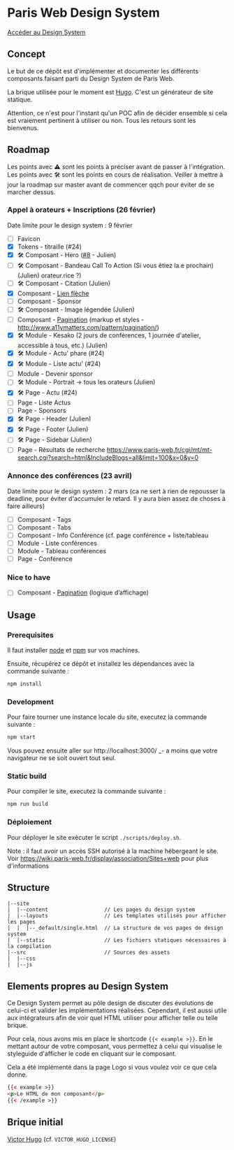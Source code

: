 # Paris Web Design System

[Accéder au Design System](https://stage.paris-web.fr/design-system/master/)

## Concept

Le but de ce dépôt est d'implémenter et documenter les différents composants
faisant parti du Design System de Paris Web.

La brique utilisée pour le moment est [Hugo](https://gohugo.io/). C'est un
générateur de site statique.

Attention, ce n'est pour l'instant qu'un POC afin de décider ensemble si cela
est vraiement pertinent à utiliser ou non. Tous les retours sont les bienvenus.

## Roadmap

Les points avec ⚠️ sont les points à préciser avant de passer à l'intégration.
Les points avec 🛠️ sont les points en cours de réalisation.
Veiller à mettre à jour la roadmap sur master avant de commencer qqch pour éviter de se marcher dessus.

### Appel à orateurs + Inscriptions (26 février)

Date limite pour le design system : 9 février

* [ ] Favicon
* [x] Tokens - titraille (#24)
* [x] ️🛠️ Composant - Hero ([#8](https://github.com/Paris-Web/pw-design-system/pull/8) - Julien)
* [ ] ️🛠️ Composant - Bandeau Call To Action (Si vous êtiez la.e prochain) (Julien)
      orateur.rice ?)
* [ ] 🛠️ Composant - Citation (Julien)
* [x] Composant - [Lien flèche](https://zpl.io/2ZP4WrG)
* [ ] Composant - Sponsor
* [ ] 🛠️ Composant - Image légendée (Julien)
* [ ] Composant - [Pagination](https://zpl.io/aNBq6yZ) (markup et styles - http://www.a11ymatters.com/pattern/pagination/)
* [x] 🛠️ Module - Kesako (2 jours de conférences, 1 journée d'atelier,
      accessible à tous, etc.) (Julien)
* [x] 🛠️ Module - Actu' phare (#24)
* [x] ️🛠️ Module - Liste actu' (#24)
* [ ] Module - Devenir sponsor
* [ ] 🛠️ Module - Portrait -> tous les orateurs (Julien)
* [x] 🛠️ Page - Actu (#24)
* [ ] Page - Liste Actus
* [ ] Page - Sponsors
* [x] 🛠️ Page - Header (Julien)
* [x] 🛠️ Page - Footer (Julien)
* [ ] 🛠️ Page - Sidebar (Julien)
* [ ] Page - Résultats de recherche https://www.paris-web.fr/cgi/mt/mt-search.cgi?search=html&IncludeBlogs=all&limit=100&x=0&y=0

### Annonce des conférences (23 avril)

Date limite pour le design system : 2 mars (ca ne sert à rien de repousser la deadline, pour éviter d'accumuler le retard. Il y aura bien assez de choses à faire ailleurs)

* [ ] Composant - Tags
* [ ] Composant - Tabs
* [ ] Composant - Info Conférence (cf. page conférence + liste/tableau
* [ ] Module - Liste conférences
* [ ] Module - Tableau conférences
* [ ] Page - Conférence

### Nice to have

* [ ] Composant - [Pagination](https://zpl.io/aNBq6yZ) (logique d’affichage)

## Usage

### Prerequisites

Il faut installer [node](https://nodejs.org/en/download/) et
[npm](https://www.npmjs.com/get-npm) sur vos machines.

Ensuite, récupérez ce dépôt et installez les dépendances avec la commande
suivante :

```bash
npm install
```

### Development

Pour faire tourner une instance locale du site, executez la commande suivante :

```bash
npm start
```

Vous pouvez ensuite aller sur http://localhost:3000/ \_- a moins que votre
navigateur ne se soit ouvert tout seul.

### Static build

Pour compiler le site, executez la commande suivante :

```bash
npm run build
```

### Déploiement

Pour déployer le site exécuter le script `./scripts/deploy.sh`.

Note : il faut avoir un accès SSH autorisé à la machine hébergeant le site. Voir
https://wiki.paris-web.fr/display/association/Sites+web pour plus d'informations

## Structure

```
|--site
|  |--content                  // Les pages du design system
|  |--layouts                  // Les templates utilisés pour afficher les pages
|  |  |--_default/single.html  // La structure de vos pages de design system
|  |--static                   // Les fichiers statiques nécessaires à la compilation
|--src                         // Sources des assets
|  |--css
|  |--js
```

## Elements propres au Design System

Ce Design System permet au pôle design de discuter des évolutions de celui-ci et
valider les implémentations réalisées. Cependant, il est aussi utile aux
intégrateurs afin de voir quel HTML utiliser pour afficher telle ou telle
brique.

Pour cela, nous avons mis en place le shortcode `{{< example >}}`. En le mettant
autour de votre composant, vous permettez à celui qui visualise le styleguide
d'afficher le code en cliquant sur le composant.

Cela a été implémenté dans la page Logo si vous voulez voir ce que cela donne.

```html
{{< example >}}
<p>Le HTML de mon composant</p>
{{< /example >}}
```

## Brique initial

[Victor Hugo](https://github.com/netlify/victor-hugo) (cf.
`VICTOR_HUGO_LICENSE`)
